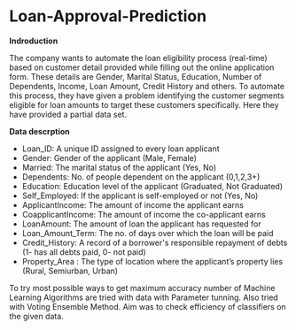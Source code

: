 # Loan-Approval-Prediction

**Indroduction**

The company wants to automate the loan eligibility process (real-time) based on customer detail provided while filling out the online application form. 
These details are Gender, Marital Status, Education, Number of Dependents, Income, Loan Amount, Credit History and others. 
To automate this process, they have given a problem identifying the customer segments eligible for loan amounts to target these customers specifically. 
Here they have provided a partial data set.

**Data descrption**

* Loan_ID: A unique ID assigned to every loan applicant
* Gender: Gender of the applicant (Male, Female)
* Married: The marital status of the applicant (Yes, No)
* Dependents: No. of people dependent on the applicant (0,1,2,3+)
* Education: Education level of the applicant (Graduated, Not Graduated)
* Self_Employed: If the applicant is self-employed or not (Yes, No)
* ApplicantIncome: The amount of income the applicant earns
* CoapplicantIncome: The amount of income the co-applicant earns
* LoanAmount: The amount of loan the applicant has requested for
* Loan_Amount_Term: The no. of days over which the loan will be paid
* Credit_History: A record of a borrower's responsible repayment of debts (1- has all debts paid, 0- not paid)
* Property_Area : The type of location where the applicant’s property lies (Rural, Semiurban, Urban)

To try most possible ways to get maximum accuracy number of Machine Learning Algorithms are tried with data with Parameter tunning. 
Also tried with Voting Ensemble Method. Aim was to check efficiency of classifiers on the given data.
